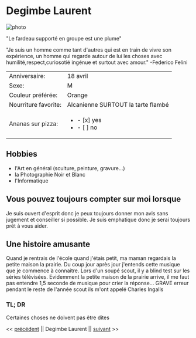 # Degimbe Laurent

![photo](https://media-exp1.licdn.com/dms/image/C4D03AQHoYO8Dm16rLA/profile-displayphoto-shrink_200_200/0/1565350518019?e=1615420800&v=beta&t=y4kYSeiRW8R1fMbpITWdVtF4KozlltVgZ89cSQnNvSo)

"Le fardeau supporté en groupe est une plume"

"Je suis un homme comme tant d'autres qui est en train de vivre son expérience, un homme qui regarde autour de lui
les choses avec humilité,respect,curiosotié ingénue et surtout avec amour." -Federico Felini

|                       |                                      |
|-----------------------|--------------------------------------|
|Anniversaire:          |                             18 avril |
|Sexe:                  |                                    M |
|Couleur préférée:      |                               Orange |
|Nourriture favorite:   | Alcanienne SURTOUT la tarte flambé   |
|Ananas sur pizza:      |   <ul><li>- [x] yes</li> <li>- [ ] no</li></ul> |


## Hobbies

* l'Art en général (sculture, peinture, gravure...)
* la Photographie Noir et Blanc
* l'Informatique 


## Vous pouvez toujours compter sur moi lorsque

Je suis ouvert d'esprit donc je peux toujours donner mon avis sans jugement et conseiller si possible.
Je suis emphatique donc je serai toujours prêt à vous aider.


## Une histoire amusante

Quand je rentrais de l'école quand j'étais petit, ma maman regardais la petite maison la prairie. Du coup jour après jour j'entends cette musique que je commence à connaitre. Lors d'un soupé scout, il y a blind test sur les séries télévisées.
Evidemment la petite maison de la prairie arrive, il me faut pas entendre 1,5 seconde de musique pour crier la réponse...
GRAVE erreur pendant le reste de l'année scout ils m'ont appelé Charles Ingalls

### TL; DR

Certaines choses ne doivent pas être dites


<< [précédent](https://deceulaeradrien.github.io/challenge-markdown/) || Degimbe Laurent || [suivant](https://stephane-englebert.github.io/challenge-markdown/) >>
